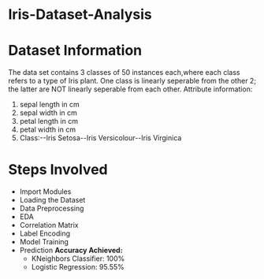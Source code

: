 # Iris-Dataset-Analysis
# Dataset Information
The data set contains 3 classes of 50 instances each,where each class refers to a type of Iris plant. One class is linearly seperable from the other 2; 
the latter are NOT linearly seperable from each other.
Attribute information:
1. sepal length in cm
2. sepal width in cm
3. petal length in cm
4. petal width in cm
5. Class:--Iris Setosa--Iris Versicolour--Iris Virginica
# Steps Involved
- Import Modules
- Loading the Dataset
- Data Preprocessing
- EDA
- Correlation Matrix
- Label Encoding
- Model Training
- Prediction
**Accuracy Achieved:**
  - KNeighbors Classifier: 100%
  - Logistic Regression: 95.55%
